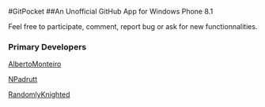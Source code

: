 #GitPocket
##An Unofficial GitHub App for Windows Phone 8.1

Feel free to participate, comment, report bug or ask for new functionnalities.

### Primary Developers

[AlbertoMonteiro](https://github.com/AlbertoMonteiro)

[NPadrutt](https://github.com/NPadrutt)

[RandomlyKnighted](https://github.com/RandomlyKnighted)
